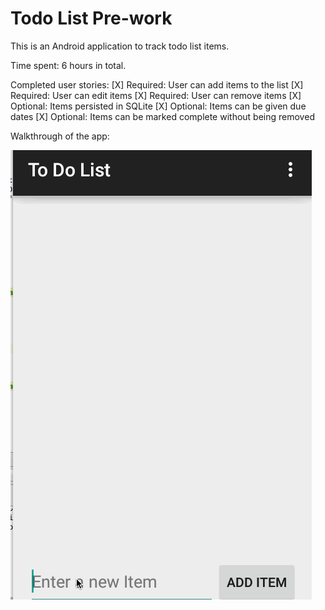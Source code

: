 # Todo List Pre-work

This is an Android application to track todo list items.

Time spent: 6 hours in total.

Completed user stories:
[X] Required: User can add items to the list
[X] Required: User can edit items
[X] Required: User can remove items
[X] Optional: Items persisted in SQLite
[X] Optional: Items can be given due dates
[X] Optional: Items can be marked complete without being removed

Walkthrough of the app:

![Video Walkthrough](demo.gif)
